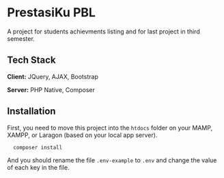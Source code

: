 
# PrestasiKu PBL
A project for students achievments listing and for last project in third semester.

## Tech Stack
**Client:** JQuery, AJAX, Bootstrap

**Server:** PHP Native, Composer

## Installation
First, you need to move this project into the ```htdocs``` folder on your MAMP, XAMPP, or Laragon (based on your local app server).
```bash
  composer install
```
And you should rename the file ```.env-example``` to ```.env``` and change the value of each key in the file.